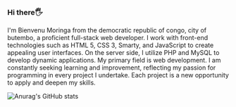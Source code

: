 ### Hi there🖐

I'm Bienvenu Moringa from the democratic republic of congo, city of butembo, a proficient full-stack web developer. I work with front-end technologies such as HTML 5, CSS 3, Smarty, and JavaScript to create appealing user interfaces. On the server side, I utilize PHP and MySQL to develop dynamic applications. My primary field is web development. I am constantly seeking learning and improvement, reflecting my passion for programming in every project I undertake. Each project is a new opportunity to apply and deepen my skills.

![Anurag's GitHub stats](https://github-readme-stats.vercel.app/api?username=bienvenumoringa&show_icons=true&theme=transparent)
